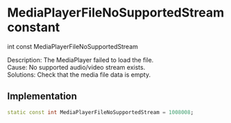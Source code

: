 


# MediaPlayerFileNoSupportedStream constant







int const MediaPlayerFileNoSupportedStream
  




<p>Description: The MediaPlayer failed to load the file. <br>Cause: No supported audio/video stream exists. <br> Solutions: Check that the media file data is empty.</p>



## Implementation

```dart
static const int MediaPlayerFileNoSupportedStream = 1008008;
```







